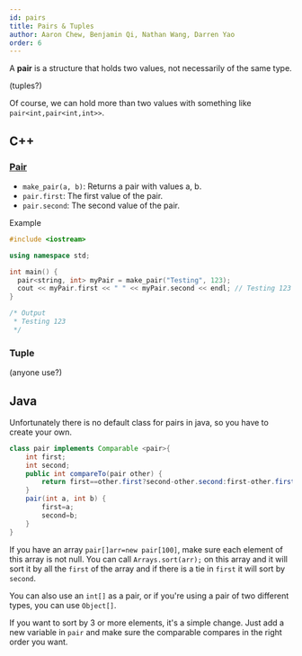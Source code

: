 ```yaml
---
id: pairs
title: Pairs & Tuples
author: Aaron Chew, Benjamin Qi, Nathan Wang, Darren Yao
order: 6
---
```


<module-excerpt>

A **pair** is a structure that holds two values, not necessarily of the same type.

(tuples?)

</module-excerpt>

Of course, we can  hold more than two values with something like ```pair<int,pair<int,int>>```.

## C++ 

### [Pair](http://www.cplusplus.com/reference/utility/pair/pair/)

 - `make_pair(a, b)`: Returns a pair with values a, b.
 - `pair.first`: The first value of the pair.
 - `pair.second`: The second value of the pair.

Example

```cpp
#include <iostream>

using namespace std;

int main() {
  pair<string, int> myPair = make_pair("Testing", 123);
  cout << myPair.first << " " << myPair.second << endl; // Testing 123
}

/* Output
 * Testing 123
 */
```

### Tuple

(anyone use?)

## Java

Unfortunately there is no default class for pairs in java, so you have to create your own.

```java
class pair implements Comparable <pair>{
    int first;
    int second;
    public int compareTo(pair other) {
        return first==other.first?second-other.second:first-other.first;
    }
    pair(int a, int b) {
        first=a;
        second=b;
    }
}

```
If you have an array ```pair[]arr=new pair[100]```, make sure each element of this array is not null. You can call ```Arrays.sort(arr);``` on this array and it will sort it by all the ```first``` of the array and if there is a tie in ```first``` it will sort by ```second```.

You can also use an `int[]` as a pair, or if you're using a pair of two different types, you can use `Object[]`.

If you want to sort by 3 or more elements, it's a simple change. Just add a new variable in ```pair``` and make sure the comparable compares in the right order you want. 
